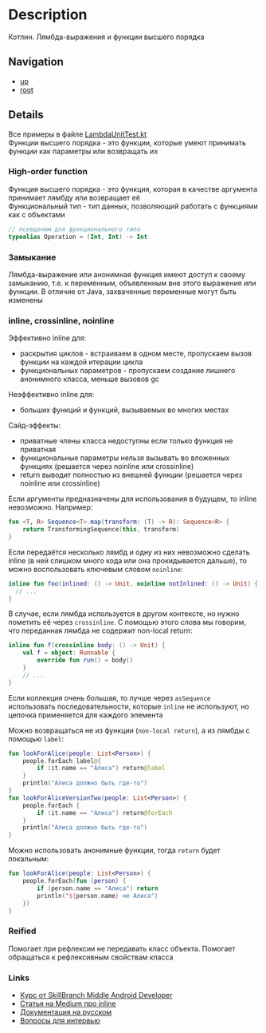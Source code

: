 # Description
Котлин. Лямбда-выражения и функции высшего порядка

## Navigation
+ [up](../kotlin)
+ [root](../master)

## Details
Все примеры в файле [LambdaUnitTest.kt](app/src/test/java/com/artofmainstreams/examples/LambdaUnitTest.kt)</br>
Функции высшего порядка - это функции, которые умеют принимать функции как параметры или возвращать их

### High-order function
Функция высшего порядка - это функция, которая в качестве аргумента принимает лямбду или возвращает её</br>
Функциональный тип - тип данных, позволяющий работать с функциями как с объектами
```kotlin
// псевдоним для функционального типа
typealias Operation = (Int, Int) -> Int
```

### Замыкание
Лямбда-выражение или анонимная функция имеют доступ к своему замыканию, т.е. к переменным,
объявленным вне этого выражения или функции. В отличие от Java, захваченные переменные могут быть изменены

### inline, crossinline, noinline
Эффективно inline для:
+ раскрытия циклов - встраиваем в одном месте, пропускаем вызов функции на каждой итерации цикла
+ функциональных параметров - пропускаем создание лишнего анонимного класса, меньше вызовов gc

Неэффективно inline для:
+ больших функций и функций, вызываемых во многих местах

Сайд-эффекты:
+ приватные члены класса недоступны если только функция не приватная
+ функциональные параметры нельзя вызывать во вложенных функциях (решается через noinline или crossinline)
+ return выводит полностью из внешней функции (решается через noinline или crossinline)

Если аргументы предназначены для использования в будущем, то inline невозможно. Например:
```kotlin
fun <T, R> Sequence<T>.map(transform: (T) -> R): Sequence<R> {
    return TransformingSequence(this, transform)
}
```
Если передаётся несколько лямбд и одну из них невозможно сделать inline (в ней слишком много кода или она прокидывается дальше),
то можно воспользовать ключевым словом `noinline`:
```kotlin
inline fun foo(inlined: () -> Unit, noinline notInlined: () -> Unit) {
  // ...
}
```
В случае, если лямбда используется в другом контексте, но нужно пометить её через `crossinline`.
С помощью этого слова мы говорим, что переданная лямбда не содержит non-local return:
```kotlin
inline fun f(crossinline body: () -> Unit) {
    val f = object: Runnable {
        override fun run() = body()
    }
    // ...
}
```

Если коллекция очень большая, то лучше через `asSequence` использовать последовательности, которые
`inline` не используют, но цепочка применяется для каждого элемента

Можно возвращаться не из функции (`non-local return`), а из лямбды с помощью `label`:
```kotlin
fun lookForAlice(people: List<Person>) {
    people.forEach label@{
        if (it.name == "Алиса") return@label
    }
    println("Алиса должно быть где-то")
}
fun lookForAliceVersionTwo(people: List<Person>) {
    people.forEach {
        if (it.name == "Алиса") return@forEach
    }
    println("Алиса должно быть где-то")
}
```
Можно использовать анонимные функции, тогда `return` будет локальным:
```kotlin
fun lookForAlice(people: List<Person>) {
    people.forEach(fun (person) {
        if (person.name == "Алиса") return
        println("${person.name} не Алиса")
    })
}
```

### Reified
Помогает при рефлексии не передавать класс объекта. Помогает обращаться к рефлексивным свойствам класса


### Links
+ [Курс от SkillBranch Middle Android Developer](https://skill-branch.ru/middle-android-developer)
+ [Статья на Medium про inline](https://medium.com/@tferreirap/kotlin-quick-look-at-inline-noinline-and-crossinline-e62e8833db1f)
+ [Документация на русском](https://kotlinlang.ru/docs/reference/lambdas.html)
+ [Вопросы для интервью](https://habr.com/ru/articles/736392/)
